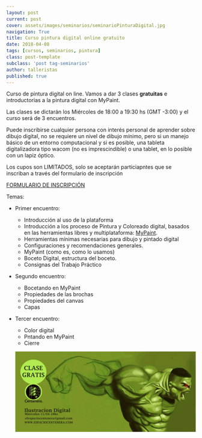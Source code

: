 ```yaml
---
layout: post
current: post
cover: assets/images/seminarios/seminarioPinturaDigital.jpg
navigation: True
title: Curso pintura digital online gratuito
date: 2018-04-08
tags: [cursos, seminarios, pintura]
class: post-template
subclass: 'post tag-seminarios'
author: talleristas
published: true
---
```


Curso de pintura digital on line.
Vamos a dar 3 clases **gratuitas** e introductorias a la pintura digital con MyPaint.

Las clases se dictarán los Miércoles de 18:00 a 19:30 hs (GMT -3:00) y el curso será de 3 encuentros.

Puede inscribirse cualquier persona con interés personal de aprender sobre dibujo digital, no se requiere un nivel de dibujo mínimo, pero si un manejo básico de un entorno computacional y si es posible, una tableta digitalizadora tipo wacom (no es imprescindible) o una tablet, en lo posible con un lapiz óptico.

Los cupos son LIMITADOS, solo se aceptarán particiapntes que se inscriban a través del formulario de inscripción

[FORMULARIO DE INSCRIPCIÓN](https://goo.gl/forms/GtUQPJs59RlJkwQP2)

Temas:
- Primer encuentro:
  - Introducción al uso de la plataforma
  - Introducción a los proceso de Pintura y Coloreado digital, basados en las herramientas libres y multiplataforma: [MyPaint](https://mypaint.org).
  - Herramientas mínimas necesarias para dibujo y pintado digital
  - Configuraciones y recomendaciones generales.
  - MyPaint (como es, como lo usamos)
  - Boceto Digital, estructura del boceto.
  - Consignas del Trabajo Práctico

- Segundo encuentro:
  - Bocetando en MyPaint
  - Propiedades de las brochas
  - Propiedades del canvas
  - Capas

- Tercer encuentro:
  - Color digital
  - Pntando en MyPaint
  - Cierre

  ![seminario dibujo marzo](assets/images/seminarios/seminarioPinturaDigital.jpg)
